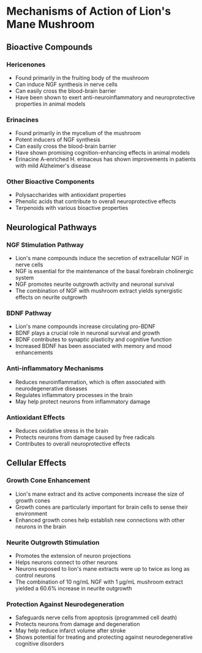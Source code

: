 # Mechanisms of Action of Lion's Mane Mushroom

## Bioactive Compounds

### Hericenones
- Found primarily in the fruiting body of the mushroom
- Can induce NGF synthesis in nerve cells
- Can easily cross the blood-brain barrier
- Have been shown to exert anti-neuroinflammatory and neuroprotective properties in animal models

### Erinacines
- Found primarily in the mycelium of the mushroom
- Potent inducers of NGF synthesis
- Can easily cross the blood-brain barrier
- Have shown promising cognition-enhancing effects in animal models
- Erinacine A-enriched H. erinaceus has shown improvements in patients with mild Alzheimer's disease

### Other Bioactive Components
- Polysaccharides with antioxidant properties
- Phenolic acids that contribute to overall neuroprotective effects
- Terpenoids with various bioactive properties

## Neurological Pathways

### NGF Stimulation Pathway
- Lion's mane compounds induce the secretion of extracellular NGF in nerve cells
- NGF is essential for the maintenance of the basal forebrain cholinergic system
- NGF promotes neurite outgrowth activity and neuronal survival
- The combination of NGF with mushroom extract yields synergistic effects on neurite outgrowth

### BDNF Pathway
- Lion's mane compounds increase circulating pro-BDNF
- BDNF plays a crucial role in neuronal survival and growth
- BDNF contributes to synaptic plasticity and cognitive function
- Increased BDNF has been associated with memory and mood enhancements

### Anti-inflammatory Mechanisms
- Reduces neuroinflammation, which is often associated with neurodegenerative diseases
- Regulates inflammatory processes in the brain
- May help protect neurons from inflammatory damage

### Antioxidant Effects
- Reduces oxidative stress in the brain
- Protects neurons from damage caused by free radicals
- Contributes to overall neuroprotective effects

## Cellular Effects

### Growth Cone Enhancement
- Lion's mane extract and its active components increase the size of growth cones
- Growth cones are particularly important for brain cells to sense their environment
- Enhanced growth cones help establish new connections with other neurons in the brain

### Neurite Outgrowth Stimulation
- Promotes the extension of neuron projections
- Helps neurons connect to other neurons
- Neurons exposed to lion's mane extracts were up to twice as long as control neurons
- The combination of 10 ng/mL NGF with 1 μg/mL mushroom extract yielded a 60.6% increase in neurite outgrowth

### Protection Against Neurodegeneration
- Safeguards nerve cells from apoptosis (programmed cell death)
- Protects neurons from damage and degeneration
- May help reduce infarct volume after stroke
- Shows potential for treating and protecting against neurodegenerative cognitive disorders

